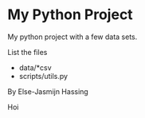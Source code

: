 # My Python Project

My python project with a few data sets. 

List the files

- data/*csv
- scripts/utils.py

By Else-Jasmijn Hassing

Hoi
